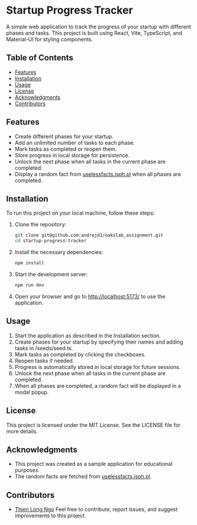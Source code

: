 # Startup Progress Tracker

A simple web application to track the progress of your startup with different phases and tasks. This project is built using React, Vite, TypeScript, and Material-UI for styling components.

## Table of Contents

- [Features](#features)
- [Installation](#installation)
- [Usage](#usage)
- [License](#license)
- [Acknowledgments](#acknowledgments)
- [Contributors](#contributors)

## Features

- Create different phases for your startup.
- Add an unlimited number of tasks to each phase.
- Mark tasks as completed or reopen them.
- Store progress in local storage for persistence.
- Unlock the next phase when all tasks in the current phase are completed.
- Display a random fact from [uselessfacts.jsph.pl](https://uselessfacts.jsph.pl/random.json) when all phases are completed.

## Installation

To run this project on your local machine, follow these steps:

1. Clone the repository:

   ```bash
   git clone git@github.com:andrejd1/oakslab_assignment.git
   cd startup-progress-tracker
   ```

2. Install the necessary dependencies:

   ```bash
   npm install
   ```

3. Start the development server:

   ```bash
   npm run dev
   ```

4. Open your browser and go to [http://localhost:5173/](http://localhost:5173/) to use the application.

## Usage

1. Start the application as described in the Installation section.
2. Create phases for your startup by specifying their names and adding tasks in /seeds/seed.ts.
3. Mark tasks as completed by clicking the checkboxes.
4. Reopen tasks if needed.
5. Progress is automatically stored in local storage for future sessions.
6. Unlock the next phase when all tasks in the current phase are completed.
7. When all phases are completed, a random fact will be displayed in a modal popup.

## License

This project is licensed under the MIT License. See the LICENSE file for more details.

## Acknowledgments

- This project was created as a sample application for educational purposes.
- The random facts are fetched from [uselessfacts.jsph.pl](https://uselessfacts.jsph.pl/random.json).

## Contributors

- [Thien Long Ngo](https://github.com/andrejd1)
Feel free to contribute, report issues, and suggest improvements to this project.
